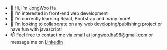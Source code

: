 - 👋 Hi, I’m JongWoo Ha
- 👀 I’m interested in front-end web development
- 🌱 I’m currently learning React, Bootstrap and many more!
- 💞️ I’m looking to collaborate on any web developing/publishing project or have fun with javascript!
- 📫 Feel free to contact me via email at jongwoo.ha98@gmail.com or message me on [LinkedIn](https://www.linkedin.com/in/jongwooha)

<!---
jongwooha98/jongwooha98 is a ✨ special ✨ repository because its `README.md` (this file) appears on your GitHub profile.
You can click the Preview link to take a look at your changes.
--->
